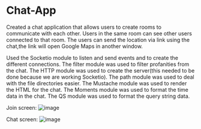 # Chat-App
Created a chat application that allows users to create rooms to communicate with each other.
Users in the same room can see other users connected to that room. The users can send the location via link using the chat,the link will open
Google Maps in another window.

Used the Socketio module to listen and send events and to create the different connections. The
filter module was used to filter profanities from the chat. The HTTP module was used to create the server(this needed to be done because we are working Socketio).
The path module was used to deal with the file directories easier. The Mustache module was used to render the HTML for the chat.
The Moments module was used to format the time data in the chat. The QS module was used to format the query string data.

Join screen:
![image](https://user-images.githubusercontent.com/102123401/164991147-7f3001ce-ff17-429c-aad2-2f8549e3189d.png)

Chat screen:
![image](https://user-images.githubusercontent.com/102123401/164991136-2e24af50-89f4-49e8-ae26-e1833d739a43.png)

